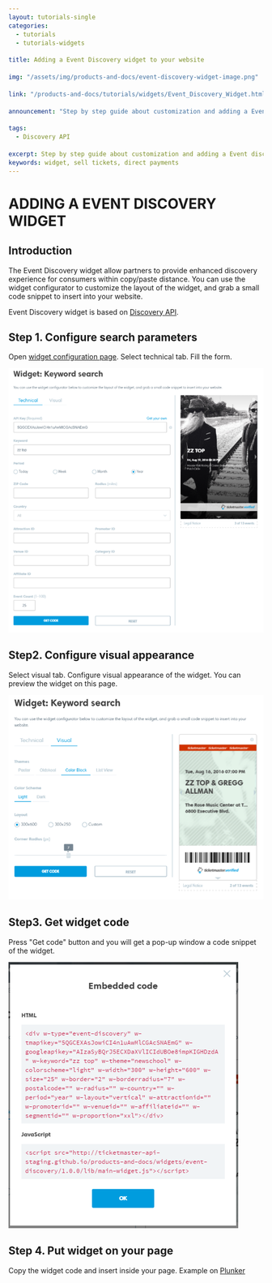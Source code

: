 ```yaml
---
layout: tutorials-single
categories: 
  - tutorials
  - tutorials-widgets

title: Adding a Event Discovery widget to your website

img: "/assets/img/products-and-docs/event-discovery-widget-image.png"

link: "/products-and-docs/tutorials/widgets/Event_Discovery_Widget.html"

announcement: "Step by step guide about customization and adding a Event discovery widget to your website."

tags: 
  - Discovery API

excerpt: Step by step guide about customization and adding a Event discovery widget to your website.
keywords: widget, sell tickets, direct payments
---
```


# ADDING A EVENT DISCOVERY WIDGET

## Introduction

The Event Discovery widget allow partners to provide enhanced discovery experience for consumers within copy/paste distance.
You can use the widget configurator to customize the layout of the widget, and grab a small code snippet to insert into your website.

Event Discovery widget is based on [Discovery API](/products-and-docs/apis/discovery/).

## Step 1. Configure search parameters

Open [widget configuration page](/products-and-docs/widgets/event-discovery/). Select technical tab. Fill the form.

![Event Discovery widget technical tab](/products-and-docs/tutorials/img/EDW-config1.png)

## Step2. Configure visual appearance

Select visual tab. Configure visual appearance of the widget.
You can preview the widget on this page.

![Event Discovery widget visual tab](/products-and-docs/tutorials/img/EDW-config2.png)

## Step3. Get widget code

Press "Get code" button and you will get a pop-up window a code snippet of the widget.

![Event Discovery widget code](/products-and-docs/tutorials/img/EDW-config3.png)

## Step 4. Put widget on your page

Copy the widget code and insert inside your page.
Example on [Plunker](http://plnkr.co/edit/kqYmh8LQlMbgIxwQ6P9R?p=preview)


